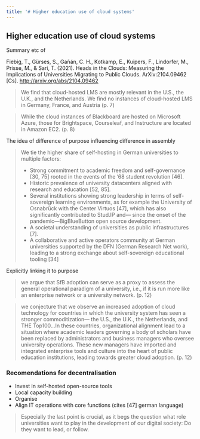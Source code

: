 ```yaml
---
title: '# Higher education use of cloud systems'
---
```

## Higher education use of cloud systems

Summary etc of

Fiebig, T., Gürses, S., Gañán, C. H., Kotkamp, E., Kuipers, F., Lindorfer, M., Prisse, M., & Sari, T. (2021). Heads in the Clouds: Measuring the Implications of Universities Migrating to Public Clouds. ArXiv:2104.09462 [Cs]. http://arxiv.org/abs/2104.09462

> We find that cloud-hosted LMS are mostly relevant in the U.S., the U.K., and the Netherlands. We find no instances of cloud-hosted LMS in Germany, France, and Austria (p. 7)

> While the cloud instances of Blackboard are hosted on Microsoft Azure, those for Brightspace, Courseleaf, and Instructure are located in Amazon EC2. (p. 8)

The idea of difference of purpose influencing difference in assembly

> We tie the higher share of self-hosting in German universities to multiple factors: 
> - Strong commitment to academic freedom and self-governance [30, 75] rooted in the events of the ’68 student revolution [46].
> - Historic prevalence of university datacenters aligned with research and education [52, 85].
> - Several institutions showing strong leadership in terms of self-sovereign learning environments, as for example the University of Osnabrück with the Center Virtuos [47], which has also significantly contributed to Stud.IP and— since the onset of the pandemic—BigBlueButton open source development.
> - A societal understanding of universities as public infrastructures [7].
> - A collaborative and active operators community at German universities supported by the DFN (German Research Net work), leading to a strong exchange about self-sovereign educational tooling [34]

Explicitly linking it to purpose
> we argue that SfB adoption can serve as a proxy to assess the general operational paradigm of a university, i.e., if it is run more like an enterprise network or a university network. (p. 12)

> we conjecture that we observe an increased adoption of cloud technology for countries in which the university system has seen a stronger commoditization— the U.S., the U.K., the Netherlands, and THE Top100...In these countries, organizational alignment lead to a situation where academic leaders governing a body of scholars have been replaced by administrators and business managers who oversee university operations. These new managers have imported and integrated enterprise tools and culture into the heart of public education institutions, leading towards greater cloud adoption. (p. 12)

### Recomendations for decentralisation

- Invest in self-hosted open-source tools
- Local capacity building
- Organise
- Align IT operations with core functions (cites [47] german language)

> Especially the last point is crucial, as it begs the question what role universities want to play in the development of our digital society: Do they want to lead, or follow.
